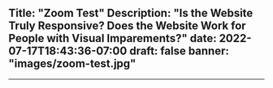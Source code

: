 Title: "Zoom Test"
Description: "Is the Website Truly Responsive? Does the Website Work for People with Visual Imparements?"
date: 2022-07-17T18:43:36-07:00
draft: false
banner: "images/zoom-test.jpg"
---

---